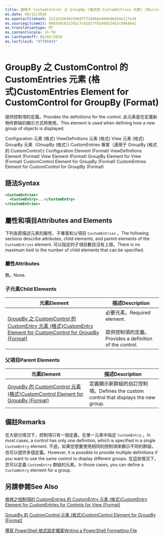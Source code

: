 ```yaml
---
title: 適用于 CustomControl 之 GroupBy (格式的 CustomEntries 元素) |Microsoft Docs
ms.date: 09/13/2016
ms.openlocfilehash: 2221d1bb94159697ff10466e4606d6d54e117e30
ms.sourcegitcommit: 0907b8c6322d2c7c61b17f8168d53452c8964b41
ms.translationtype: MT
ms.contentlocale: zh-TW
ms.lasthandoff: 08/05/2020
ms.locfileid: "87785943"
---
```

# <a name="customentries-element-for-customcontrol-for-groupby-format"></a><span data-ttu-id="c50b8-102">GroupBy 之 CustomControl 的 CustomEntries 元素 (格式)</span><span class="sxs-lookup"><span data-stu-id="c50b8-102">CustomEntries Element for CustomControl for GroupBy (Format)</span></span>

<span data-ttu-id="c50b8-103">提供控制項的定義。</span><span class="sxs-lookup"><span data-stu-id="c50b8-103">Provides the definitions for the control.</span></span> <span data-ttu-id="c50b8-104">此元素是在定義新物件群組的顯示方式時使用。</span><span class="sxs-lookup"><span data-stu-id="c50b8-104">This element is used when defining how a new group of objects is displayed.</span></span>

<span data-ttu-id="c50b8-105">Configuration 元素 (格式) ViewDefinitions 元素 (格式) View 元素 (格式) GroupBy 元素（GroupBy (格式）) CustomEntries 專案（適用于 GroupBy (格式的 CustomControl）) </span><span class="sxs-lookup"><span data-stu-id="c50b8-105">Configuration Element (Format) ViewDefinitions Element (Format) View Element (Format) GroupBy Element for View (Format) CustomControl Element for GroupBy (Format) CustomEntries Element for CustomControl for GroupBy (Format)</span></span>

## <a name="syntax"></a><span data-ttu-id="c50b8-106">語法</span><span class="sxs-lookup"><span data-stu-id="c50b8-106">Syntax</span></span>

```xml
<CustomEntries>
  <CustomEntry>...</CustomEntry>
</CustomEntries>
```

## <a name="attributes-and-elements"></a><span data-ttu-id="c50b8-107">屬性和項目</span><span class="sxs-lookup"><span data-stu-id="c50b8-107">Attributes and Elements</span></span>

<span data-ttu-id="c50b8-108">下列各節描述元素的屬性、子專案和父項目 `CustomEntries` 。</span><span class="sxs-lookup"><span data-stu-id="c50b8-108">The following sections describe attributes, child elements, and parent elements of the `CustomEntries` element.</span></span> <span data-ttu-id="c50b8-109">可以指定的子項目數目沒有上限。</span><span class="sxs-lookup"><span data-stu-id="c50b8-109">There is no maximum limit to the number of child elements that can be specified.</span></span>

### <a name="attributes"></a><span data-ttu-id="c50b8-110">屬性</span><span class="sxs-lookup"><span data-stu-id="c50b8-110">Attributes</span></span>

<span data-ttu-id="c50b8-111">無。</span><span class="sxs-lookup"><span data-stu-id="c50b8-111">None.</span></span>

### <a name="child-elements"></a><span data-ttu-id="c50b8-112">子元素</span><span class="sxs-lookup"><span data-stu-id="c50b8-112">Child Elements</span></span>

|<span data-ttu-id="c50b8-113">元素</span><span class="sxs-lookup"><span data-stu-id="c50b8-113">Element</span></span>|<span data-ttu-id="c50b8-114">描述</span><span class="sxs-lookup"><span data-stu-id="c50b8-114">Description</span></span>|
|-------------|-----------------|
|[<span data-ttu-id="c50b8-115">GroupBy 之 CustomControl 的 CustomEntry 元素 (格式)</span><span class="sxs-lookup"><span data-stu-id="c50b8-115">CustomEntry Element for CustomControl for GroupBy (Format)</span></span>](./customentry-element-for-customcontrol-for-groupby-format.md)|<span data-ttu-id="c50b8-116">必要元素。</span><span class="sxs-lookup"><span data-stu-id="c50b8-116">Required element.</span></span><br /><br /> <span data-ttu-id="c50b8-117">提供控制項的定義。</span><span class="sxs-lookup"><span data-stu-id="c50b8-117">Provides a definition of the control.</span></span>|

### <a name="parent-elements"></a><span data-ttu-id="c50b8-118">父項目</span><span class="sxs-lookup"><span data-stu-id="c50b8-118">Parent Elements</span></span>

|<span data-ttu-id="c50b8-119">元素</span><span class="sxs-lookup"><span data-stu-id="c50b8-119">Element</span></span>|<span data-ttu-id="c50b8-120">描述</span><span class="sxs-lookup"><span data-stu-id="c50b8-120">Description</span></span>|
|-------------|-----------------|
|[<span data-ttu-id="c50b8-121">GroupBy 的 CustomControl 元素 (格式)</span><span class="sxs-lookup"><span data-stu-id="c50b8-121">CustomControl Element for GroupBy (Format)</span></span>](./customcontrol-element-for-groupby-format.md)|<span data-ttu-id="c50b8-122">定義顯示新群組的自訂控制項。</span><span class="sxs-lookup"><span data-stu-id="c50b8-122">Defines the custom control that displays the new group.</span></span>|

## <a name="remarks"></a><span data-ttu-id="c50b8-123">備註</span><span class="sxs-lookup"><span data-stu-id="c50b8-123">Remarks</span></span>

<span data-ttu-id="c50b8-124">在大部分情況下，控制項只有一個定義，在單一元素中指定 `CustomEntry` 。</span><span class="sxs-lookup"><span data-stu-id="c50b8-124">In most cases, a control has only one definition, which is specified in a single `CustomEntry` element.</span></span> <span data-ttu-id="c50b8-125">不過，如果您想要使用相同的控制項來顯示不同的群組，也可以提供多個定義。</span><span class="sxs-lookup"><span data-stu-id="c50b8-125">However, it is possible to provide multiple definitions if you want to use the same control to display different groups.</span></span> <span data-ttu-id="c50b8-126">在這些情況下，您可以定義 `CustomEntry` 群組的元素。</span><span class="sxs-lookup"><span data-stu-id="c50b8-126">In those cases, you can define a `CustomEntry` element for a group.</span></span>

## <a name="see-also"></a><span data-ttu-id="c50b8-127">另請參閱</span><span class="sxs-lookup"><span data-stu-id="c50b8-127">See Also</span></span>

[<span data-ttu-id="c50b8-128">檢視之控制項的 CustomEntries 的 CustomEntry 元素 (格式)</span><span class="sxs-lookup"><span data-stu-id="c50b8-128">CustomEntry Element for CustomEntries for Controls for View (Format)</span></span>](./customentry-element-for-customentries-for-controls-for-view-format.md)

[<span data-ttu-id="c50b8-129">GroupBy 的 CustomControl 元素 (格式)</span><span class="sxs-lookup"><span data-stu-id="c50b8-129">CustomControl Element for GroupBy (Format)</span></span>](./customcontrol-element-for-groupby-format.md)

[<span data-ttu-id="c50b8-130">撰寫 PowerShell 格式設定檔案</span><span class="sxs-lookup"><span data-stu-id="c50b8-130">Writing a PowerShell Formatting File</span></span>](./writing-a-powershell-formatting-file.md)
